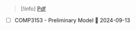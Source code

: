 > [!info] [Pdf](file:///C:/Users/vinay/Downloads/COMP3153-A.1P-1.pdf)

- [ ] COMP3153 - Preliminary Model 📅 2024-09-13